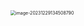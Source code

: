 <img src="/Users/ruichengm/knowledge_repository/fivePenLearning/3.字根/4.捺区/a.assets//image-20231229134508790.png" alt="image-20231229134508790" style="zoom:50%;" />